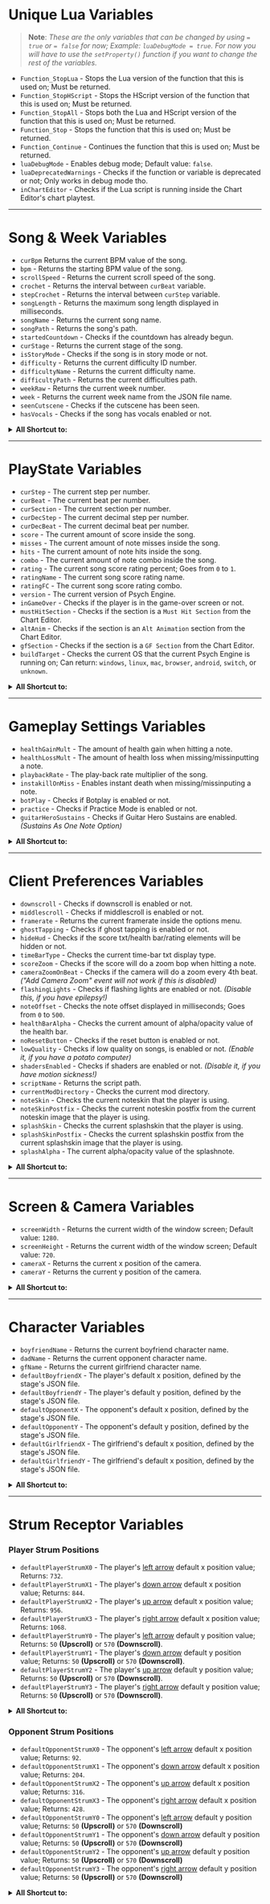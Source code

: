 ﻿# Unique Lua Variables
> **Note**: _These are the only variables that can be changed by using `= true` or `= false` for now; Example: `luaDebugMode = true`. For now you will have to use the `setProperty()` function if you want to change the rest of the variables._

- `Function_StopLua` - Stops the Lua version of the function that this is used on; Must be returned.
- `Function_StopHScript` - Stops the HScript version of the function that this is used on; Must be returned.
- `Function_StopAll` - Stops both the Lua and HScript version of the function that this is used on; Must be returned.
- `Function_Stop` - Stops the function that this is used on; Must be returned.
- `Function_Continue` - Continues the function that this is used on; Must be returned.
- `luaDebugMode` - Enables debug mode; Default value: `false`.
- `luaDeprecatedWarnings` - Checks if the function or variable is deprecated or not; Only works in debug mode tho.
- `inChartEditor` - Checks if the Lua script is running inside the Chart Editor's chart playtest.

***

# Song & Week Variables
- `curBpm` Returns the current BPM value of the song.
- `bpm` - Returns the starting BPM value of the song.
- `scrollSpeed` - Returns the current scroll speed of the song.
- `crochet` - Returns the interval between `curBeat` variable.
- `stepCrochet` - Returns the interval between `curStep` variable.
- `songLength` - Returns the maximum song length displayed in milliseconds.
- `songName` - Returns the current song name.
- `songPath` - Returns the song's path.
- `startedCountdown` - Checks if the countdown has already begun.
- `curStage` - Returns the current stage of the song.
- `isStoryMode` - Checks if the song is in story mode or not.
- `difficulty` - Returns the current difficulty ID number.
- `difficultyName` - Returns the current difficulty name.
- `difficultyPath` - Returns the current difficulties path.
- `weekRaw` - Returns the current week number.
- `week` - Returns the current week name from the JSON file name.
- `seenCutscene` - Checks if the cutscene has been seen.
- `hasVocals` - Checks if the song has vocals enabled or not.

<details><summary><b>All Shortcut to:</b></summary>
<p>

- `curBpm` - `getPropertyFromClass('backend.Conductor', 'bpm')`
- `bpm` - `getPropertyFromClass('states.PlayState', 'SONG.bpm')` 
- `scrollSpeed` - `getPropertyFromClass('states.PlayState', 'SONG.speed')`
- `crochet` - `getPropertyFromClass('backend.Conductor', 'crochet')`
- `stepCrochet` - `getPropertyFromClass('backend.Conductor', 'stepCrochet')`
- `songLength` - `getPropertyFromClass('flixel.FlxG', 'sound.music.length')`
- `songName` - `getPropertyFromClass('states.PlayState', 'SONG.song')`
- `songPath` - `callMethodFromClass('backend.Paths', 'formatToSongPath', {songName})`
- `startedCountdown` - `getProperty('startedCountdown')`
- `curStage` - `getPropertyFromClass('states.PlayState', 'curStage')`
- `isStoryMode` - `getPropertyFromClass('states.PlayState', 'isStoryMode')`
- `difficulty` - `getPropertyFromClass('states.PlayState', 'storyDifficulty')`
- `difficultyName` - `callMethodFromClass('backend.Difficulty', 'getString', {difficulty})`
- `difficultyPath` - `callMethodFromClass('backend.Paths', 'formatToSongPath', {difficultyName})`
- `weekRaw` - `getPropertyFromClass('states.PlayState', 'storyWeek')`
- `week` - `getPropertyFromClass('backend.WeekData', 'weeksList['..weekRaw..']')`
- `seenCutscene` - `getPropertyFromClass('states.PlayState', 'seenCutscene')`
- `hasVocals` - `getPropertyFromClass('states.PlayState', 'SONG.needsVoices')`

<details><summary><b>Deprecated Original Shorcuts:</b></summary>
<p>

- `curBpm` - `getPropertyFromClass('Conductor', 'bpm')`
- `bpm` - `getPropertyFromClass('PlayState', 'SONG.bpm')` 
- `songSpeed` - `getPropertyFromClass('PlayState', 'SONG.speed')`
- `crochet` - `getPropertyFromClass('Conductor', 'crochet')`
- `stepCrochet` - `getPropertyFromClass('Conductor', 'stepCrochet')`
- `songName` - `getPropertyFromClass('PlayState', 'SONG.song')`
- `songPath` - `runHaxeCode('Paths.formatToSongPath('..songName..');')`
- `startedCountdown` - `getProperty('startedCountdown')`
- `curStage` - `getPropertyFromClass('PlayState', 'curStage')`
- `isStoryMode` - `getPropertyFromClass('PlayState', 'isStoryMode')`
- `difficulty` - `getPropertyFromClass('PlayState', 'storyDifficulty')`
- `difficultyName` - `getPropertyFromClass('CoolUtil', 'difficulties['..difficulty..']')`
- `difficultyPath` - `runHaxeCode('Paths.formatToSongPath(Difficulty.getString());')`
- `weekRaw` - `getPropertyFromClass('PlayState', 'storyWeek')`
- `week` - `getPropertyFromClass('WeekData', 'weeksList['..weekRaw..']')`
- `seenCutscene` - `getPropertyFromClass('PlayState', 'seenCutscene')`
- `hasVocals` - `getPropertyFromClass('PlayState', 'SONG.needsVoices')`

</p>
</details>

</p>
</details>

***

# PlayState Variables
- `curStep` - The current step per number.
- `curBeat` - The current beat per number.
- `curSection` - The current section per number.
- `curDecStep` - The current decimal step per number.
- `curDecBeat` - The current decimal beat per number.
- `score` - The current amount of score inside the song.
- `misses` - The current amount of note misses inside the song.
- `hits` - The current amount of note hits inside the song.
- `combo` - The current amount of note combo inside the song.
- `rating` - The current song score rating percent; Goes from `0` to `1`.
- `ratingName` - The current song score rating name.
- `ratingFC` - The current song score rating combo.
- `version` - The current version of Psych Engine.
- `inGameOver` - Checks if the player is in the game-over screen or not.
- `mustHitSection` - Checks if the section is a `Must Hit Section` from the Chart Editor.
- `altAnim` - Checks if the section is an `Alt Animation` section from the Chart Editor.
- `gfSection` - Checks if the section is a `GF Section` from the Chart Editor.
- `buildTarget` - Checks the current OS that the current Psych Engine is running on; Can return: `windows`, `linux`, `mac`, `browser`, `android`, `switch`, or `unknown`.

<details><summary><b>All Shortcut to:</b></summary>
<p>

- `curStep` - `getProperty('curStep')`
- `curBeat` - `getProperty('curBeat')`
- `curSection` - `getProperty('curSection')`
- `curDecStep` - `getProperty('curDecStep')`
- `curDecBeat` - `getProperty('curDecBeat')`
- `score` - `getProperty('songScore')`
- `misses` - `getProperty('songMisses')`
- `hits` - `getProperty('songHits')`
- `combo` - `getProperty('combo')`
- `rating` - `getProperty('ratingPercent')`
- `ratingName` - `getProperty('ratingName')`
- `ratingFC` - `getProperty('ratingFC')`
- `version` - `getPropertyFromClass('states.MainMenuState', 'psychEngineVersion')`

<details><summary><b>Deprecated Original Shorcuts:</b></summary>
<p>

- `version` - `getPropertyFromClass('MainMenuState', 'psychEngineVersion')`

</p>
</details>

</p>
</details>

***

# Gameplay Settings Variables
- `healthGainMult` - The amount of health gain when hitting a note.
- `healthLossMult` - The amount of health loss when missing/missinputting a note.
- `playbackRate` - The play-back rate multiplier of the song.
- `instakillOnMiss` - Enables instant death when missing/missinputing a note.
- `botPlay` - Checks if Botplay is enabled or not.
- `practice` - Checks if Practice Mode is enabled or not.
- `guitarHeroSustains` - Checks if Guitar Hero Sustains are enabled. _(Sustains As One Note Option)_

<details><summary><b>All Shortcut to:</b></summary>
<p>

- `healthGainMult` - `getProperty('healthGain')`
- `healthLossMult` - `getProperty('healthLoss')`
- `playbackRate` - `getProperty('playbackRate')`
- `instakillOnMiss` - `getProperty('instakillOnMiss')`
- `botPlay` - `getProperty('cpuControlled')`
- `practice` - `getProperty('practiceMode')`
- `guitarHeroSustains - `getProperty('guitarHeroSustains')`

</p>
</details>

***

# Client Preferences Variables
- `downscroll` - Checks if downscroll is enabled or not.
- `middlescroll` - Checks if middlescroll is enabled or not.
- `framerate` - Returns the current framerate inside the options menu.
- `ghostTapping` - Checks if ghost tapping is enabled or not.
- `hideHud` - Checks if the score txt/health bar/rating elements will be hidden or not.
- `timeBarType` - Checks the current time-bar txt display type.
- `scoreZoom` - Checks if the score will do a zoom bop when hitting a note.
- `cameraZoomOnBeat` - Checks if the camera will do a zoom every 4th beat. _("Add Camera Zoom" event will not work if this is disabled)_
- `flashingLights` - Checks if flashing lights are enabled or not. _(Disable this, if you have epilepsy!)_
- `noteOffset` - Checks the note offset displayed in milliseconds; Goes from `0` to `500`.
- `healthBarAlpha` - Checks the current amount of alpha/opacity value of the health bar.
- `noResetButton` - Checks if the reset button is enabled or not.
- `lowQuality` - Checks if low quality on songs, is enabled or not. _(Enable it, if you have a potato computer)_
- `shadersEnabled` - Checks if shaders are enabled or not. _(Disable it, if you have motion sickness!)_
- `scriptName` - Returns the script path.
- `currentModDirectory` - Checks the current mod directory.
- `noteSkin` - Checks the current noteskin that the player is using.
- `noteSkinPostfix` - Checks the current noteskin postfix from the current noteskin image that the player is using.
- `splashSkin` - Checks the current splashskin that the player is using.
- `splashSkinPostfix` - Checks the current splashskin postfix from the current splashskin image that the player is using.
- `splashAlpha` - The current alpha/opacity value of the splashnote.

<details><summary><b>All Shortcut to:</b></summary>
<p>

- `downscroll` - `getPropertyFromClass('backend.ClientPrefs', 'data.downScroll')`
- `middlescroll` - `getPropertyFromClass('backend.ClientPrefs', 'data.middleScroll')`
- `framerate` - `getPropertyFromClass('backend.ClientPrefs', 'data.framerate')`
- `ghostTapping` - `getPropertyFromClass('backend.ClientPrefs', 'data.ghostTapping')`
- `hideHud` - `getPropertyFromClass('backend.ClientPrefs', 'data.hideHud')`
- `timeBarType` - `getPropertyFromClass('backend.ClientPrefs', 'data.timeBarType')`
- `scoreZoom` - `getPropertyFromClass('backend.ClientPrefs', 'data.scoreZoom')`
- `cameraZoomOnBeat` - `getPropertyFromClass('backend.ClientPrefs', 'data.camZooms')`
- `flashingLights` - `getPropertyFromClass('backend.ClientPrefs', 'data.flashing')`
- `noteOffset` - `getPropertyFromClass('backend.ClientPrefs', 'data.noteOffset')`
- `healthBarAlpha` - `getPropertyFromClass('backend.ClientPrefs', 'data.healthBarAlpha')`
- `noResetButton` - `getPropertyFromClass('backend.ClientPrefs', 'data.noReset')`
- `lowQuality` - `getPropertyFromClass('backend.ClientPrefs', 'data.lowQuality')`
- `shadersEnabled` - `getPropertyFromClass('backend.ClientPrefs', 'data.shaders')`
- `scriptName` - _(Idk how to get this one)_
- `currentModDirectory` - `getPropertyFromClass('backend.Mods', 'currentModDirectory')`
- `noteSkin` - `getPropertyFromClass('backend.ClientPrefs', 'data.noteSkin')`
- `noteSkinPostfix` - `callMethodFromClass('objects.Note', 'getNoteSkinPostfix', {})`
- `splashSkin` - `getPropertyFromClass('backend.ClientPrefs', 'data.splashSkin')`
- `splashSkinPostfix` - `callMethodFromClass('objects.NoteSplash', 'getSplashSkinPostfix', {})`
- `splashAlpha` - `getPropertyFromClass('backend.ClientPrefs', 'data.splashAlpha')`

<details><summary><b>Deprecated Original Shortcuts:</b></summary>
<p>

- `downscroll` - `getPropertyFromClass('ClientPrefs', 'downScroll')`
- `middlescroll` - `getPropertyFromClass('ClientPrefs', 'middleScroll')`
- `framerate` - `getPropertyFromClass('ClientPrefs', 'framerate')`
- `ghostTapping` - `getPropertyFromClass('ClientPrefs', 'ghostTapping')`
- `hideHud` - `getPropertyFromClass('ClientPrefs', 'hideHud')`
- `timeBarType` - `getPropertyFromClass('ClientPrefs', 'timeBarType')`
- `scoreZoom` - `getPropertyFromClass('ClientPrefs', 'scoreZoom')`
- `cameraZoomOnBeat` - `getPropertyFromClass('ClientPrefs', 'camZooms')`
- `flashingLights` - `getPropertyFromClass('ClientPrefs', 'flashing')`
- `noteOffset` - `getPropertyFromClass('ClientPrefs', 'noteOffset')`
- `healthBarAlpha` - `getPropertyFromClass('ClientPrefs', 'healthBarAlpha')`
- `noResetButton` - `getPropertyFromClass('ClientPrefs', 'noReset')`
- `lowQuality` - `getPropertyFromClass('ClientPrefs', 'lowQuality')`
- `shadersEnabled` - `getPropertyFromClass('ClientPrefs', 'shaders')`
- `currentModDirectory` - `getPropertyFromClass('Mods', 'currentModDirectory')`

</p>
</details>

</p>
</details>

***

# Screen & Camera Variables
- `screenWidth` - Returns the current width of the window screen; Default value: `1280`.
- `screenHeight` - Returns the current width of the window screen; Default value: `720`.
- `cameraX` - Returns the current x position of the camera.
- `cameraY` - Returns the current y position of the camera.

<details><summary><b>All Shortcut to:</b></summary>
<p>

- `screenWidth` - `getPropertyFromClass('flixel.FlxG', 'width')`
- `screenHeight` - `getPropertyFromClass('flixel.FlxG', 'height')`
- `cameraX` - `getProperty('camFollow.x')`
- `cameraY` - `getProperty('camFollow.y')`

<details><summary><b>Deprecated Original Shortcuts:</b></summary>
<p>

- `cameraX` - `getProperty('camFollowPos.x')`
- `cameraY` - `getProperty('camFollowPos.y')`

</p>
</details>

</p>
</details>

***

# Character Variables
- `boyfriendName` - Returns the current boyfriend character name.
- `dadName` - Returns the current opponent character name.
- `gfName` - Returns the current girlfriend character name.
- `defaultBoyfriendX` - The player's default x position, defined by the stage's JSON file.
- `defaultBoyfriendY` - The player's default y position, defined by the stage's JSON file.
- `defaultOpponentX` - The opponent's default x position, defined by the stage's JSON file.
- `defaultOpponentY` - The opponent's default y position, defined by the stage's JSON file.
- `defaultGirlfriendX` - The girlfriend's default x position, defined by the stage's JSON file.
- `defaultGirlfriendY` - The girlfriend's default x position, defined by the stage's JSON file.

<details><summary><b>All Shortcut to:</b></summary>
<p>

- `boyfriendName` - `getProperty('boyfriend.curCharacter')`
- `dadName` - `getProperty('dad.curCharacter')`
- `gfName` - `getProperty('gf.curCharacter')`
- `defaultBoyfriendX` - `getProperty('BF_X')`
- `defaultBoyfriendY` - `getProperty('BF_Y')`
- `defaultOpponentX` - `getProperty('DAD_X')`
- `defaultOpponentY` -`getProperty('DAD_Y')`
- `defaultGirlfriendX` - `getProperty('GF_X')`
- `defaultGirlfriendY` - `getProperty('GF_Y')`

</p>
</details>

***

# Strum Receptor Variables
### Player Strum Positions
- `defaultPlayerStrumX0` - The player's <ins>left arrow</ins> default x position value; Returns: `732`.
- `defaultPlayerStrumX1` - The player's <ins>down arrow</ins> default x position value; Returns: `844`.
- `defaultPlayerStrumX2` - The player's <ins>up arrow</ins> default x position value; Returns: `956`.
- `defaultPlayerStrumX3` - The player's <ins>right arrow</ins> default x position value; Returns: `1068`.
- `defaultPlayerStrumY0` - The player's <ins>left arrow</ins> default y position value; Returns: `50` **(Upscroll)** or `570` **(Downscroll)**.
- `defaultPlayerStrumY1` - The player's <ins>down arrow</ins> default y position value; Returns: `50` **(Upscroll)** or `570` **(Downscroll)**.
- `defaultPlayerStrumY2` - The player's <ins>up arrow</ins> default y position value; Returns: `50` **(Upscroll)** or `570` **(Downscroll)**.
- `defaultPlayerStrumY3` - The player's <ins>right arrow</ins> default y position value; Returns: `50` **(Upscroll)** or `570` **(Downscroll)**.

<details><summary><b>All Shortcut to:</b></summary>
<p>

- `defaultPlayerStrumX0` - `getPropertyFromGroup('playerStrums', 0, 'x')`
- `defaultPlayerStrumX1` - `getPropertyFromGroup('playerStrums', 1, 'x')`
- `defaultPlayerStrumX2` - `getPropertyFromGroup('playerStrums', 2, 'x')`
- `defaultPlayerStrumX3` - `getPropertyFromGroup('playerStrums', 3, 'x')`
- `defaultPlayerStrumY0` - `getPropertyFromGroup('playerStrums', 0, 'y')`
- `defaultPlayerStrumY1` - `getPropertyFromGroup('playerStrums', 1, 'y')`
- `defaultPlayerStrumY2` - `getPropertyFromGroup('playerStrums', 2, 'y')`
- `defaultPlayerStrumY3` - `getPropertyFromGroup('playerStrums', 3, 'y')`

</p>
</details>

### Opponent Strum Positions
- `defaultOpponentStrumX0` - The opponent's <ins>left arrow</ins> default x position value; Returns: `92`.
- `defaultOpponentStrumX1` - The opponent's <ins>down arrow</ins> default x position value; Returns: `204`.
- `defaultOpponentStrumX2` - The opponent's <ins>up arrow</ins> default x position value; Returns: `316`.
- `defaultOpponentStrumX3` - The opponent's <ins>right arrow</ins> default x position value; Returns: `428`.
- `defaultOpponentStrumY0` - The opponent's <ins>left arrow</ins> default y position value; Returns: `50` **(Upscroll)** or `570` **(Downscroll)**
- `defaultOpponentStrumY1` - The opponent's <ins>down arrow</ins> default y position value; Returns: `50` **(Upscroll)** or `570` **(Downscroll)**
- `defaultOpponentStrumY2` - The opponent's <ins>up arrow</ins> default y position value; Returns: `50` **(Upscroll)** or `570` **(Downscroll)**
- `defaultOpponentStrumY3` - The opponent's <ins>right arrow</ins> default y position value; Returns: `50` **(Upscroll)** or `570` **(Downscroll)**

<details><summary><b>All Shortcut to:</b></summary>
<p>

- `defaultOpponentStrumX0` - `getPropertyFromGroup('opponentStrums', 0, 'x')`
- `defaultOpponentStrumX1` - `getPropertyFromGroup('opponentStrums', 1, 'x')`
- `defaultOpponentStrumX2` - `getPropertyFromGroup('opponentStrums', 2, 'x')`
- `defaultOpponentStrumX3` - `getPropertyFromGroup('opponentStrums', 3, 'x')`
- `defaultOpponentStrumY0` - `getPropertyFromGroup('opponentStrums', 0, 'y')`
- `defaultOpponentStrumY1` - `getPropertyFromGroup('opponentStrums', 1, 'y')`
- `defaultOpponentStrumY2` - `getPropertyFromGroup('opponentStrums', 2, 'y')`
- `defaultOpponentStrumY3` - `getPropertyFromGroup('opponentStrums', 3, 'y')`

</p>
</details>
